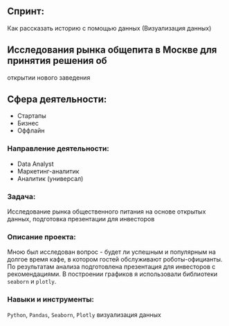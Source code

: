 ## Спринт:
Как рассказать историю с помощью данных (Визуализация данных)

##  Исследования рынка общепита в Москве для принятия решения об
открытии нового заведения


## Сфера деятельности:
- Стартапы
- Бизнес
- Оффлайн

### Направление деятельности:
- Data Analyst
- Маркетинг-аналитик
- Аналитик (универсал)


### Задача:
Исследование рынка общественного питания на основе открытых данных, подготовка презентации для инвесторов

### Описание проекта:
Мною был исследован вопрос - будет ли успешным и популярным на долгое время кафе, в
котором гостей обслуживают роботы-официанты. По результатам анализа подготовлена
презентация для инвесторов с рекомендациями. В построении графиков я использовали
библиотеки `seaborn` и `plotly`. 

### Навыки и инструменты:
`Python`, `Pandas`, `Seaborn`, `Plotly`
визуализация данных
